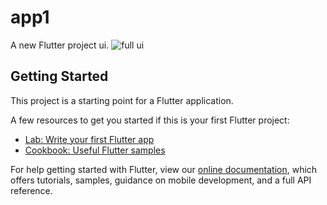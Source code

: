 # app1

A new Flutter project ui.
![full ui](https://user-images.githubusercontent.com/59803185/97620005-f24b8300-1a46-11eb-9fc9-46031225bfb6.JPG)

## Getting Started

This project is a starting point for a Flutter application.

A few resources to get you started if this is your first Flutter project:

- [Lab: Write your first Flutter app](https://flutter.dev/docs/get-started/codelab)
- [Cookbook: Useful Flutter samples](https://flutter.dev/docs/cookbook)

For help getting started with Flutter, view our
[online documentation](https://flutter.dev/docs), which offers tutorials,
samples, guidance on mobile development, and a full API reference.
